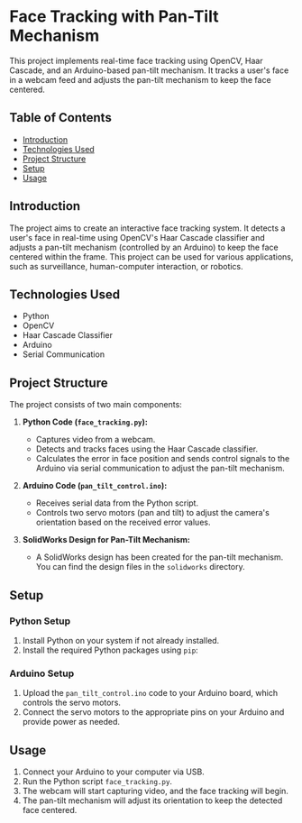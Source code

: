 # Face Tracking with Pan-Tilt Mechanism

This project implements real-time face tracking using OpenCV, Haar Cascade, and an Arduino-based pan-tilt mechanism. It tracks a user's face in a webcam feed and adjusts the pan-tilt mechanism to keep the face centered.

## Table of Contents

- [Introduction](#introduction)
- [Technologies Used](#technologies-used)
- [Project Structure](#project-structure)
- [Setup](#setup)
- [Usage](#usage)


## Introduction

The project aims to create an interactive face tracking system. It detects a user's face in real-time using OpenCV's Haar Cascade classifier and adjusts a pan-tilt mechanism (controlled by an Arduino) to keep the face centered within the frame. This project can be used for various applications, such as surveillance, human-computer interaction, or robotics.

## Technologies Used

- Python
- OpenCV
- Haar Cascade Classifier
- Arduino
- Serial Communication

## Project Structure

The project consists of two main components:

1. **Python Code (`face_tracking.py`):**
   - Captures video from a webcam.
   - Detects and tracks faces using the Haar Cascade classifier.
   - Calculates the error in face position and sends control signals to the Arduino via serial communication to adjust the pan-tilt mechanism.

2. **Arduino Code (`pan_tilt_control.ino`):**
   - Receives serial data from the Python script.
   - Controls two servo motors (pan and tilt) to adjust the camera's orientation based on the received error values.

3. **SolidWorks Design for Pan-Tilt Mechanism:**
   - A SolidWorks design has been created for the pan-tilt mechanism. You can find the design files in the `solidworks` directory.

## Setup

### Python Setup
1. Install Python on your system if not already installed.
2. Install the required Python packages using `pip`:


### Arduino Setup
1. Upload the `pan_tilt_control.ino` code to your Arduino board, which controls the servo motors.
2. Connect the servo motors to the appropriate pins on your Arduino and provide power as needed.

## Usage

1. Connect your Arduino to your computer via USB.
2. Run the Python script `face_tracking.py`.
3. The webcam will start capturing video, and the face tracking will begin.
4. The pan-tilt mechanism will adjust its orientation to keep the detected face centered.


